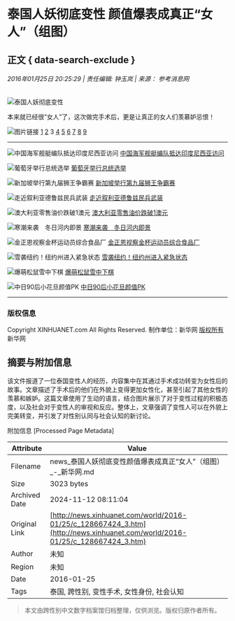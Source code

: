 # 泰国人妖彻底变性 颜值爆表成真正“女人”（组图）

## 正文 { data-search-exclude }


###### 2016年01月25日 20:25:29 | 责任编辑: 钟玉岚 | 来源： 参考消息网

![泰国人妖彻底变性](http://imgs.xinhuanet.com/ad/xhdtlogo.gif)

本来就已经很“女人”了，这次做完手术后，更是让真正的女人们羡慕妒忌恨！

![图片链接](http://www.xinhuanet.com/photo/static/articlel.gif) [1](http://news.xinhuanet.com/world/2016-01/25/c_128667424.htm) [2](http://news.xinhuanet.com/world/2016-01/25/c_128667424_2.htm) 3 [4](http://news.xinhuanet.com/world/2016-01/25/c_128667424_4.htm) [5](http://news.xinhuanet.com/world/2016-01/25/c_128667424_5.htm) [6](http://news.xinhuanet.com/world/2016-01/25/c_128667424_6.htm) [7](http://news.xinhuanet.com/world/2016-01/25/c_128667424_7.htm) [8](http://news.xinhuanet.com/world/2016-01/25/c_128667424_8.htm) [9](http://news.xinhuanet.com/world/2016-01/25/c_128667424_9.htm)

---

![中国海军舰艇编队抵达印度尼西亚访问](../../titlepic/1117877294_1453679340065_title1n.jpg) [中国海军舰艇编队抵达印度尼西亚访问](http://news.xinhuanet.com/world/2016-01/25/c_128663925.htm)

![葡萄牙举行总统选举](../../titlepic/1117877298_1453679344966_title1n.jpg) [葡萄牙举行总统选举](http://news.xinhuanet.com/world/2016-01/25/c_128663920.htm)

![新加坡举行第九届狮王争霸赛](../../titlepic/1117877287_1453679334936_title1n.jpg) [新加坡举行第九届狮王争霸赛](http://news.xinhuanet.com/world/2016-01/25/c_128663918.htm)

![走近叙利亚德鲁兹民兵武装](../../titlepic/1117877282_1453679329942_title1n.jpg) [走近叙利亚德鲁兹民兵武装](http://news.xinhuanet.com/world/2016-01/25/c_128663922.htm)

![澳大利亚零售油价跌破1澳元](../../titlepic/1117877276_1453679322223_title1n.jpg) [澳大利亚零售油价跌破1澳元](http://news.xinhuanet.com/world/2016-01/25/c_128663923.htm)

![寒潮来袭　冬日河内即景](../../titlepic/1117877270_1453679316258_title1n.jpg) [寒潮来袭　冬日河内即景](http://news.xinhuanet.com/world/2016-01/25/c_128663917.htm)

![金正恩视察金杯运动员综合食品厂](../../titlepic/1117874709_1453603804799_title1n.jpg) [金正恩视察金杯运动员综合食品厂](http://news.xinhuanet.com/world/2016-01/24/c_128661343.htm)

![雪袭纽约！纽约州进入紧急状态](../../titlepic/1117875430_1453617309287_title1n.jpg) [雪袭纽约！纽约州进入紧急状态](http://news.xinhuanet.com/world/2016-01/24/c_128662054.htm)

![爆萌松鼠雪中下棋](../../titlepic/135037680_1453512693937_title1n.jpg) [爆萌松鼠雪中下棋](http://japan.xinhuanet.com/2016-01/25/c_135038284.htm)

![中日90后小花旦颜值PK](../../titlepic/135038255_1453532147857_title1n.jpg) [中日90后小花旦颜值PK](http://japan.xinhuanet.com/2016-01/25/c_135038255.htm)

---

### 版权信息

Copyright XINHUANET.com All Rights Reserved. 制作单位：新华网 [版权所有](http://www.xinhuanet.com/copyright.htm) 新华网

## 摘要与附加信息

<!-- tcd_abstract -->
该文件报道了一位泰国变性人的经历，内容集中在其通过手术成功转变为女性后的故事。文章描述了手术后的他们在外貌上变得更加女性化，甚至引起了其他女性的羡慕和嫉妒。这篇文章使用了生动的语言，结合图片展示了对于变性过程的积极态度，以及社会对于变性人的审视和反应。整体上，文章强调了变性人可以在外貌上完美转变，并引发了对性别认同与社会认知的新讨论。
<!-- tcd_abstract_end -->

附加信息 [Processed Page Metadata]

| Attribute       | Value                                  |
|-----------------|----------------------------------------|
| Filename        | news_泰国人妖彻底变性颜值爆表成真正“女人”（组图）_-_新华网.md                             |
| Size            | 3023 bytes                           |
| Archived Date   | 2024-11-12 08:11:04                             |
| Original Link   | [http://news.xinhuanet.com/world/2016-01/25/c_128667424_3.htm](http://news.xinhuanet.com/world/2016-01/25/c_128667424_3.htm)                       |
| Author          | 未知                               |
| Region          | 未知                               |
| Date            | 2016-01-25                                 |
| Tags            | 泰国, 跨性别, 变性手术, 女性身份, 社会认知                                 |
>
> 本文由跨性别中文数字档案馆归档整理，仅供浏览。版权归原作者所有。
>